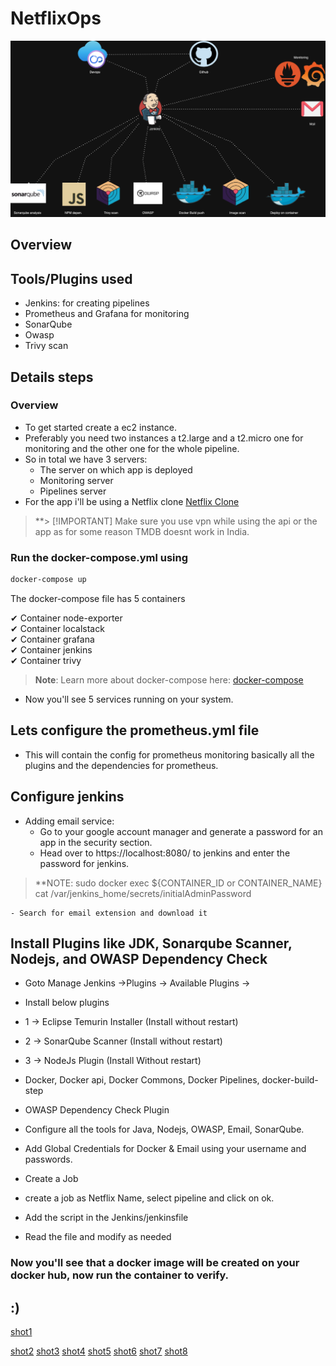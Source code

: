 # NetflixOps

![NetflixOps System Design](assets/NetflixOps.png)


## Overview


## Tools/Plugins used
- Jenkins: for creating pipelines
- Prometheus and Grafana for monitoring
- SonarQube
- Owasp
- Trivy scan

## Details steps

### Overview
- To get started create a ec2 instance.
- Preferably you need two instances a t2.large and a t2.micro one for monitoring and the other one for the whole pipeline.
- So in total we have 3 servers:
    - The server on which app is deployed
    - Monitoring server
    - Pipelines server
- For the app i'll be using a Netflix clone [Netflix Clone](https://github.com/gsbarure/netflix-clone-react-typescript) 
>**> [!IMPORTANT]
> Make sure you use vpn while using the api or the app as for some reason TMDB doesnt work in India.


### Run the docker-compose.yml using

```sh 
docker-compose up
```

The docker-compose file has 5 containers

 ✔ Container node-exporter         
 ✔ Container localstack  
 ✔ Container grafana     
 ✔ Container jenkins      
 ✔ Container trivy    

>**Note**: Learn more about docker-compose here: [docker-compose](https://docs.docker.com/compose/)

- Now you'll see 5 services running on your system.

## Lets configure the prometheus.yml file

- This will contain the config for prometheus monitoring basically all the plugins and the dependencies for prometheus.

## Configure jenkins

- Adding email service:
    - Go to your google account manager and generate a password for an app in the security section.
    - Head over to https://localhost:8080/ to jenkins and enter the password for jenkins.
>**NOTE: sudo docker exec ${CONTAINER_ID or CONTAINER_NAME} cat /var/jenkins_home/secrets/initialAdminPassword
    
    - Search for email extension and download it 

##  Install Plugins like JDK, Sonarqube Scanner, Nodejs, and OWASP Dependency Check

- Goto Manage Jenkins →Plugins → Available Plugins →

- Install below plugins

- 1 → Eclipse Temurin Installer (Install without restart)

- 2 → SonarQube Scanner (Install without restart)

- 3 → NodeJs Plugin (Install Without restart)

- Docker, Docker api, Docker Commons, Docker Pipelines, docker-build-step
- OWASP Dependency Check Plugin 

- Configure all the tools for Java, Nodejs, OWASP, Email, SonarQube.

- Add Global Credentials for Docker & Email using your username and passwords.

- Create a Job

- create a job as Netflix Name, select pipeline and click on ok. 

- Add the script in the Jenkins/jenkinsfile

- Read the file and modify as needed

### Now you'll see that a docker image will be created on your docker hub, now run the container to verify.

## :)


[shot1](assets/shot6.png)

[shot2](assets/shot1.png)
[shot3](assets/shot2.png)
[shot4](assets/shot3.png)
[shot5](assets/shot4.png)
[shot6](assets/shot5.png)
[shot7](assets/shot7.png)
[shot8](assets/shot8.png)

